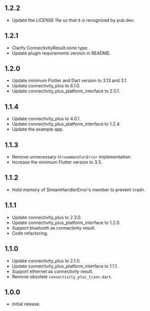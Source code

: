 ## 1.2.2

* Update the LICENSE file so that it is recognized by pub.dev.

## 1.2.1

* Clarify ConnectivityResult.none type.
* Update plugin requirements version in README.

## 1.2.0

* Update minimum Flutter and Dart version to 3.13 and 3.1.
* Update connectivity_plus to 6.1.0.
* Update connectivity_plus_platform_interface to 2.0.1.

## 1.1.4

* Update connectivity_plus to 4.0.1.
* Update connectivity_plus_platform_interface to 1.2.4.
* Update the example app.

## 1.1.3

* Remove unnecessary `StreamHandlerError` implementation.
* Increase the minimum Flutter version to 3.3.

## 1.1.2

* Hold memory of StreamHandlerError's member to prevent crash.

## 1.1.1

* Update connectivity_plus to 2.3.0.
* Update connectivity_plus_platform_interface to 1.2.0.
* Support bluetooth as connectivity result.
* Code refactoring.

## 1.1.0

* Update connectivity_plus to 2.1.0.
* Update connectivity_plus_platform_interface to 1.1.1.
* Support ethernet as connectivity result.
* Remove obsolete `connectivity_plus_tizen.dart`.

## 1.0.0

* Initial release.
